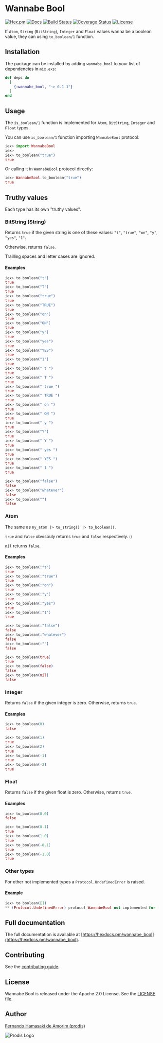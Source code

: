 # Wannabe Bool

[![Hex.pm](https://img.shields.io/hexpm/v/wannabe_bool.svg)](https://hex.pm/packages/wannabe_bool)
[![Docs](https://img.shields.io/badge/hex-docs-542581.svg)](https://hexdocs.pm/wannabe_bool)
[![Build Status](https://travis-ci.org/prodis/wannabe_bool_elixir.svg?branch=master)](https://travis-ci.org/prodis/wannabe_bool_elixir)
[![Coverage Status](https://coveralls.io/repos/github/prodis/wannabe_bool_elixir/badge.svg?branch=master)](https://coveralls.io/github/prodis/wannabe_bool_elixir?branch=master)
[![License](https://img.shields.io/hexpm/l/wannabe_bool.svg)](https://github.com/prodis/wannabe_bool_elixir/blob/master/LICENSE)

If `Atom`, `String` (`BitString`), `Integer` and `Float` values wanna be a boolean value, they can using `to_boolean/1` function.

## Installation

The package can be installed by adding `wannabe_bool` to your list of dependencies in `mix.exs`:

```elixir
def deps do
  [
    {:wannabe_bool, "~> 0.1.1"}
  ]
end
```

## Usage

The `is_boolean/1` function is implemented for `Atom`, `BitString`, `Integer` and `Float` types.

You can use `is_boolean/1` function importing `WannabeBool` protocol:
```elixir
iex> import WannabeBool
iex>
iex> to_boolean("true")
true
```

Or calling it in `WannabeBool` protocol directly:
```elixir
iex> WannabeBool.to_boolean("true")
true
```

## Truthy values

Each type has its own "truthy values".

### BitString (String)

Returns `true` if the given string is one of these values: `"t"`, `"true"`, `"on"`, `"y"`, `"yes"`, `"1"`.

Otherwise, returns `false`.

Trailling spaces and letter cases are ignored.

#### Examples

```elixir
iex> to_boolean("t")
true
iex> to_boolean("T")
true
iex> to_boolean("true")
true
iex> to_boolean("TRUE")
true
iex> to_boolean("on")
true
iex> to_boolean("ON")
true
iex> to_boolean("y")
true
iex> to_boolean("yes")
true
iex> to_boolean("YES")
true
iex> to_boolean("1")
true
iex> to_boolean(" t ")
true
iex> to_boolean(" T ")
true
iex> to_boolean(" true ")
true
iex> to_boolean(" TRUE ")
true
iex> to_boolean(" on ")
true
iex> to_boolean(" ON ")
true
iex> to_boolean(" y ")
true
iex> to_boolean("Y")
true
iex> to_boolean(" Y ")
true
iex> to_boolean(" yes ")
true
iex> to_boolean(" YES ")
true
iex> to_boolean(" 1 ")
true

iex> to_boolean("false")
false
iex> to_boolean("whatever")
false
iex> to_boolean("")
false
```

### Atom

The same as `my_atom |> to_string() |> to_boolean()`.

`true` and `false` obvisouly returns `true` and `false` respectively. :)

`nil` returns `false`.

#### Examples

```elixir
iex> to_boolean(:"t")
true
iex> to_boolean(:"true")
true
iex> to_boolean(:"on")
true
iex> to_boolean(:"y")
true
iex> to_boolean(:"yes")
true
iex> to_boolean(:"1")
true

iex> to_boolean(:"false")
false
iex> to_boolean(:"whatever")
false
iex> to_boolean(:"")
false

iex> to_boolean(true)
true
iex> to_boolean(false)
false
iex> to_boolean(nil)
false
```

### Integer

Returns `false` if the given integer is zero. Otherwise, returns `true`.

#### Examples

```elixir
iex> to_boolean(0)
false

iex> to_boolean(1)
true
iex> to_boolean(2)
true
iex> to_boolean(-1)
true
iex> to_boolean(-2)
true
```

### Float

Returns `false` if the given float is zero. Otherwise, returns `true`.

#### Examples

```elixir
iex> to_boolean(0.0)
false

iex> to_boolean(0.1)
true
iex> to_boolean(1.0)
true
iex> to_boolean(-0.1)
true
iex> to_boolean(-1.0)
true
```

### Other types

For other not implemented types a `Protocol.UndefinedError` is raised.

#### Example

```elixir
iex> to_boolean([])
** (Protocol.UndefinedError) protocol WannabeBool not implemented for []. This protocol is implemented for: Atom, BitString, Float, Integer
```

## Full documentation

The full documentation is available at [https://hexdocs.pm/wannabe_bool](https://hexdocs.pm/wannabe_bool).

## Contributing

See the [contributing guide](https://github.com/prodis/wannabe_bool_elixir/blob/master/CONTRIBUTING.md).

## License

Wannabe Bool is released under the Apache 2.0 License. See the [LICENSE](https://github.com/prodis/wannabe_bool_elixir/blob/master/LICENSE) file.

## Author

[Fernando Hamasaki de Amorim (prodis)](https://github.com/prodis)

![Prodis Logo](https://camo.githubusercontent.com/c01a3ebca1c000d7586a998bb07316c8cb784ce5/687474703a2f2f70726f6469732e6e65742e62722f696d616765732f70726f6469735f3135302e676966)
